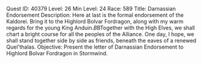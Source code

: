 Quest ID: 40379
Level: 26
Min Level: 24
Race: 589
Title: Darnassian Endorsement
Description: Here at last is the formal endorsement of the Kaldorei. Bring it to the Highlord Bolvar Fordragon, along with my warm regards for the young King Anduin.$B$BTogether with the High Elves, we shall chart a bright course for all the peoples of the Alliance. One day, I hope, we shall stand together side by side as friends, beneath the eaves of a renewed Quel'thalas.
Objective: Present the letter of Darnassian Endorsement to Highlord Bolvar Fordragon in Stormwind.
